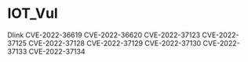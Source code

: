 # IOT_Vul

Dlink
CVE-2022-36619
CVE-2022-36620
CVE-2022-37123
CVE-2022-37125
CVE-2022-37128
CVE-2022-37129
CVE-2022-37130
CVE-2022-37133
CVE-2022-37134
